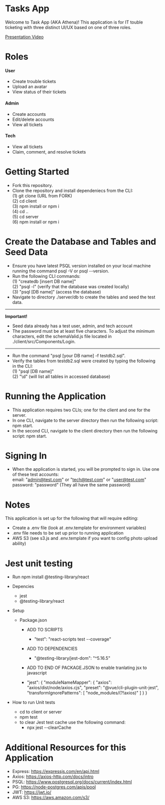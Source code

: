 # Tasks App

Welcome to Task App (AKA Athena)! This application is for IT touble ticketing with three distinct UI/UX based on one of three roles.

[Presentation Video](https://drive.google.com/file/d/1Ptz_jKy2p87JiXggqE3xLFCnXBRQ0pox/view?usp=share_link)

# Roles

#### User

- Create trouble tickets
- Upload an avatar
- View status of their tickets

#### Admin

- Create accounts
- Edit/delete accounts
- View all tickets

#### Tech

- View all tickets
- Claim, comment, and resolve tickets

# Getting Started

- Fork this repository.
- Clone the repository and install dependeniecs from the CLI:<br>
  (1) git clone (URL from FORK)<br>
  (2) cd client <br>
  (3) npm install or npm i <br>
  (4) cd .. <br>
  (5) cd server <br>
  (6) npm install or npm i <br>

# Create the Database and Tables and Seed Data

- Ensure you have latest PSQL version installed on your local machine running the command psql -V or psql --version.
- Run the following CLI commands:<br>
  (1) "createdb [insert DB name]"<br>
  (2) "psql -l" (verify that the database was created locally)<br>
  (3) "psql [DB name]" (access the database) <br>
- Navigate to directory ./server/db to create the tables and seed the test data. <br>

---

**Important!**

- Seed data already has a test user, admin, and tech account<br>
- The password must be at least five characters. To adjust the minimum characters, edit the schemaValid.js file located in ./client/src/Components/Login.

---

- Run the command "psql [your DB name] -f testdb2.sql".
- Verify the tables from testdb2.sql were created by typing the following in the CLI:<br>
  (1) "psql [DB name]"<br>
  (2) "\d" (will list all tables in accessed database)<br>

# Running the Application

- This application requires two CLIs; one for the client and one for the server.
- In one CLI, navigate to the server directory then run the following script: npm start.
- In the second CLI, navigate to the client directory then run the following script: npm start.

# Signing In

- When the application is started, you will be prompted to sign in. Use one of these test accounts:<br>
  email: "admin@test.com" or "tech@test.com" or "user@test.com"<br>
  password: "password" (They all have the same password)<br>

# Notes

This application is set up for the following that will require editing:

- Create a .env file (look at .env.template for environment variables)
- .env file needs to be set up prior to running application
- AWS S3 (see s3.js and .env.template if you want to config photo upload ability)

# Jest unit testing
- Run npm install @testing-library/react
- Depencies
    * jest
    * @testing-library/react
    
- Setup 
  * Package.json 
    * ADD TO SCRIPTS
      * "test": "react-scripts test --coverage"

    * ADD TO DEPENDENCIES 
        * "@testing-library/jest-dom": "^5.16.5"
    * ADD TO END OF PACKAGE.JSON to enable tranlating jsx to javascript
    
    * "jest": {
        "moduleNameMapper": {
          "axios": "axios/dist/node/axios.cjs",
          "preset": "@vue/cli-plugin-unit-jest",
          "transformIgnorePatterns": [
            "node_modules/(?!axios)"
          ]
        }
      }

   
  
- How to run Unit tests
    - cd to client or server
    - npm test
    - to clear Jest test cache use the following command:
      * npx jest --clearCache






# Additional Resources for this Application

- Express: https://expressjs.com/en/api.html
- Axios: https://axios-http.com/docs/intro
- PSQL: https://www.postgresql.org/docs/current/index.html
- PG: https://node-postgres.com/apis/pool
- JWT: https://jwt.io/
- AWS S3: https://aws.amazon.com/s3/
